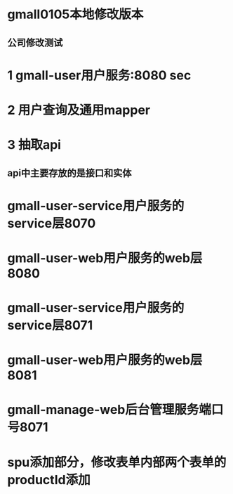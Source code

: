 # gmall0105本地修改版本
## 公司修改测试
# 1 gmall-user用户服务:8080 sec
# 2 用户查询及通用mapper
# 3 抽取api
##  api中主要存放的是接口和实体
# gmall-user-service用户服务的service层8070
# gmall-user-web用户服务的web层8080
# gmall-user-service用户服务的service层8071
# gmall-user-web用户服务的web层8081
# gmall-manage-web后台管理服务端口号8071
# spu添加部分，修改表单内部两个表单的productId添加

